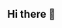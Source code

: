 ## Hi there 👋

<!--
**Deb0010/Deb0010** is a ✨ _special_ ✨ repository because its `README.md` (this file) appears on your GitHub profile.

Here are some ideas to get you started:

## 🔭 I’m currently working on Machine Learning and Deep Learning.
## 🌱 I’m currently learning NLP.
## 💬 Ask me about Machine Learning, Python, Deep Learning and MY Favourite DSA.
## 📫 How to reach me: debjitpatar555@gmail.com


-->
